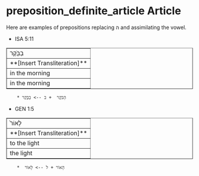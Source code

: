 # preposition_definite_article Article
Here are examples of prepositions replacing ה and assimilating the vowel.

* ISA 5:11
<table border="1" class="docutils">
<colgroup>
<col width="100%" />
</colgroup>
<tbody valign="top">
<tr class="row-odd"><td>בַבֹּ֖קֶר</td>
</tr>
<tr class="row-even"><td>**[Insert Transliteration]**</td>
</tr>
<tr class="row-odd"><td>in the morning</td>
</tr>
<tr class="row-even"><td>in the morning</td>
</tr>
</tbody>
</table>

        * הַבֹּקֶר  + ב --> בַבֹּ֖קֶר 

* GEN 1:5
<table border="1" class="docutils">
<colgroup>
<col width="100%" />
</colgroup>
<tbody valign="top">
<tr class="row-odd"><td>לָאוֹר֙</td>
</tr>
<tr class="row-even"><td>**[Insert Transliteration]**</td>
</tr>
<tr class="row-odd"><td>to the light</td>
</tr>
<tr class="row-even"><td>the light</td>
</tr>
</tbody>
</table>

        *  הָאוֹר + ל --> לָאוֹר